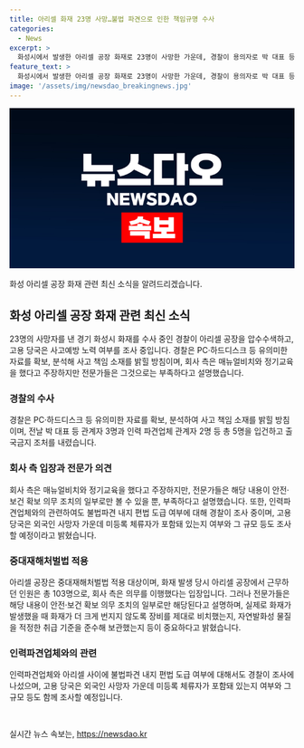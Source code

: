 ```yaml
---
title: 아리셀 화재 23명 사망…불법 파견으로 인한 책임규명 수사
categories:
  - News
excerpt: >
  화성시에서 발생한 아리셀 공장 화재로 23명이 사망한 가운데, 경찰이 용의자로 박 대표 등 5명을 입건하고 수사 중이다. 이에 따라 고용 당국은 중대재해처벌법과 안전·보건 의무 위반 여부를 살피고 있다. 아리셀 측은 안전교육과 매뉴얼 비치를 주장하지만, 전문가들은 불충분하다고 설명했다. 뿐만 아니라 인력 파견업체의 불법파견과 보험 미가입도 수사 대상이 되고 있다. 고용 당국은 외국인 근로자의 등록 여부에 대한 조사도 예정하고 있다. (요약문)
feature_text: >
  화성시에서 발생한 아리셀 공장 화재로 23명이 사망한 가운데, 경찰이 용의자로 박 대표 등 5명을 입건하고 수사 중이다. 이에 따라 고용 당국은 중대재해처벌법과 안전·보건 의무 위반 여부를 살피고 있다. 아리셀 측은 안전교육과 매뉴얼 비치를 주장하지만, 전문가들은 불충분하다고 설명했다. 뿐만 아니라 인력 파견업체의 불법파견과 보험 미가입도 수사 대상이 되고 있다. 고용 당국은 외국인 근로자의 등록 여부에 대한 조사도 예정하고 있다. (요약문)
image: '/assets/img/newsdao_breakingnews.jpg'
---
```


<p><img src="/assets/img/newsdao_breakingnews.jpg" alt="pcversion 속보" /></p>

<p>화성 아리셀 공장 화재 관련 최신 소식을 알려드리겠습니다.</p>

<h2 data-ke-size="size26">화성 아리셀 공장 화재 관련 최신 소식</h2>

<p data-ke-size="size16">23명의 사망자를 낸 경기 화성시 화재를 수사 중인 경찰이 아리셀 공장을 압수수색하고, 고용 당국은 사고예방 노력 여부를 조사 중입니다. 경찰은 PC·하드디스크 등 유의미한 자료를 확보, 분석해 사고 책임 소재를 밝힐 방침이며, 회사 측은 매뉴얼비치와 정기교육을 했다고 주장하지만 전문가들은 그것으로는 부족하다고 설명했습니다.</p>

<h3>경찰의 수사</h3>

<p data-ke-size="size16">경찰은 PC·하드디스크 등 유의미한 자료를 확보, 분석하여 사고 책임 소재를 밝힐 방침이며, 전날 박 대표 등 관계자 3명과 인력 파견업체 관계자 2명 등 총 5명을 입건하고 출국금지 조처를 내렸습니다.</p>

<h3>회사 측 입장과 전문가 의견</h3>

<p data-ke-size="size16">회사 측은 매뉴얼비치와 정기교육을 했다고 주장하지만, 전문가들은 해당 내용이 안전·보건 확보 의무 조치의 일부로만 볼 수 있을 뿐, 부족하다고 설명했습니다. 또한, 인력파견업체와의 관련하여도 불법파견 내지 편법 도급 여부에 대해 경찰이 조사 중이며, 고용 당국은 외국인 사망자 가운데 미등록 체류자가 포함돼 있는지 여부와 그 규모 등도 조사할 예정이라고 밝혔습니다.</p>

<h3>중대재해처벌법 적용</h3>

<p data-ke-size="size16">아리셀 공장은 중대재해처벌법 적용 대상이며, 화재 발생 당시 아리셀 공장에서 근무하던 인원은 총 103명으로, 회사 측은 의무를 이행했다는 입장입니다. 그러나 전문가들은 해당 내용이 안전·보건 확보 의무 조치의 일부로만 해당된다고 설명하며, 실제로 화재가 발생했을 때 화재가 더 크게 번지지 않도록 장비를 제대로 비치했는지, 자연발화성 물질을 적정한 취급 기준을 준수해 보관했는지 등이 중요하다고 밝혔습니다.</p>

<h3>인력파견업체와의 관련</h3>

<p data-ke-size="size16">인력파견업체와 아리셀 사이에 불법파견 내지 편법 도급 여부에 대해서도 경찰이 조사에 나섰으며, 고용 당국은 외국인 사망자 가운데 미등록 체류자가 포함돼 있는지 여부와 그 규모 등도 함께 조사할 예정입니다.</p>

<p data-ke-size="size16">&nbsp;</p>
실시간 뉴스 속보는, <a href="https://newsdao.kr" rel="dofollow">https://newsdao.kr</a>


